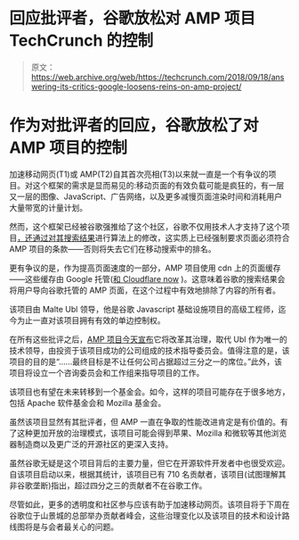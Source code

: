 # 回应批评者，谷歌放松对 AMP 项目 TechCrunch 的控制

> 原文：<https://web.archive.org/web/https://techcrunch.com/2018/09/18/answering-its-critics-google-loosens-reins-on-amp-project/>

# 作为对批评者的回应，谷歌放松了对 AMP 项目的控制

加速移动网页(T1)或 AMP(T2)自其首次亮相(T3)以来就一直是一个有争议的项目。对这个框架的需求是显而易见的:移动页面的有效负载可能是疯狂的，有一层又一层的图像、JavaScript、广告网络，以及更多减慢页面渲染时间和消耗用户大量带宽的计量计划。

然而，这个框架已经被谷歌强推给了这个社区，谷歌不仅用技术人才支持了这个项目[，还通过](https://web.archive.org/web/20221102060334/https://twitter.com/cramforce)[对其搜索结果](https://web.archive.org/web/20221102060334/https://webmasters.googleblog.com/2018/01/using-page-speed-in-mobile-search.html)进行算法上的修改，这实质上已经强制要求页面必须符合 AMP 项目的条款——否则将失去它们在移动搜索中的排名。

更有争议的是，作为提高页面速度的一部分，AMP 项目使用 cdn 上的页面缓存——这些缓存由 Google 托管([和 Cloudflare now](https://web.archive.org/web/20221102060334/https://www.ampproject.org/docs/fundamentals/how_cached) )。这意味着谷歌的搜索结果会将用户导向谷歌托管的 AMP 页面，在这个过程中有效地排除了内容的所有者。

该项目由 Malte Ubl 领导，他是谷歌 Javascript 基础设施项目的高级工程师，迄今为止一直对该项目拥有有效的单边控制权。

在所有这些批评之后，[AMP 项目今天宣布](https://web.archive.org/web/20221102060334/https://amphtml.wordpress.com/2018/09/18/governance/)它将改革其治理，取代 Ubl 作为唯一的技术领导，由投资于该项目成功的公司组成的技术指导委员会。值得注意的是，该项目的目的是“……最终目标是不让任何公司占据超过三分之一的席位。”此外，该项目将设立一个咨询委员会和工作组来指导项目的工作。

该项目也有望在未来转移到一个基金会。如今，这样的项目可能存在于很多地方，包括 Apache 软件基金会和 Mozilla 基金会。

虽然该项目显然有其批评者，但 AMP 一直在争取的性能改进肯定是有价值的。有了这种更加开放的治理模式，该项目可能会得到苹果、Mozilla 和微软等其他浏览器制造商以及更广泛的开源社区的更深入支持。

虽然谷歌无疑是这个项目背后的主要力量，但它在开源软件开发者中也很受欢迎。自该项目启动以来，根据其统计，该项目已有 710 名贡献者，该项目(试图理解其非谷歌垄断)指出，超过四分之三的贡献者不在谷歌工作。

尽管如此，更多的透明度和社区参与应该有助于加速移动网页。该项目将于下周在谷歌位于山景城的总部举办贡献者峰会，这些治理变化以及该项目的技术和设计路线图将是与会者最关心的问题。